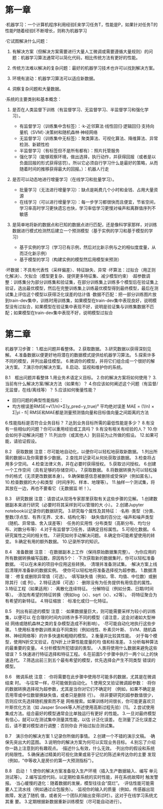 # 第一章

·机器学习：一个计算机程序利用经验E来学习任务T，性能是P，如果针对任务T的性能P随着经验E不断增长，则称为机器学习

·它试图解决什么问题：

1. 有解决方案（但解决方案需要进行大量人工微调或需要遵循大量规则）的问题：机器学习算法通常可以简化代码，相比传统方法有更好的性能。

2. 传统方法难以解决的复杂问题：最好的机器学习技术也许可以找到解决方案。
3. 环境有波动：机器学习算法可以适应新数据。
4. 洞察复杂问题和大量数据。

·系统的主要类别和基本概念：

1. 是否在人类监督下训练（有监督学习、无监督学习、半监督学习和强化学习）。

   - 有监督学习（训练集中含标签）：·k-近邻算法·线性回归·逻辑回归·支持向量机（SVM）·决策树和随机森林·神经网络
   - 无监督学习（训练集中无标签）：聚类算法、可视化算法、降维算法、异常检测、新颖性检
   - 半监督学习（有标签但不是所有都有）：照片托管服务
   - 强化学习（能够观察环境，做出选择，执行动作，并获得回报（或者是以负面回报的形式获得惩罚）。所以它必须自行学习什么是最好的策略，从而随着时间的推移获得最大的回报。）：机器人行走

2. 是否可以动态地进行增量学习（在线学习和批量学习）。

   - 批量学习（无法进行增量学习）：缺点是耗费几个小时和金钱、占用大量资源
   - 在线学习（可以进行增量学习）：每一步学习都很快而且便宜，节省空间，学习率高时学习更快遗忘也快，学习率低学习更慢对噪声和离群值序列不敏感

3. 是简单地将新的数据点和已知的数据点进行匹配，还是像科学家那样，对训练数据进行模式检测然后建立一个预测模型（基于实例的学习和基于模型的学习）

   - 基于实例的学习（学习已有示例，然后对比新示例与之的相似度度量，从而泛化新示例）
   - 基于模型的学习（构建实例的模型然后用模型来预测）

   

·坏数据：不具有代表性（采样偏差）、特征缺失、异常
·坏算法：过拟合（用正则化解决）、欠拟合（模型更复杂、提供更多特征集、减少模型约束）
·超参数调整：训练集分为部分训练集和验证集，在部分训练集上训练多个模型后在验证集上验证，选出最优模型，然后在完整训练集上训练最优模型得到最终模型，最后在测试集上评估这个模型以获得泛化误差的估计值
·数据不匹配：把一部分训练图片放到train-dev集中，训练时用训练集，如果模型在train-dev集中表现良好，说明模型没有过拟合，如果模型在验证集中表现不好，说明是验证集与训练集数据不匹配；如果模型在train-dev集中表现不好，说明模型过拟合

# 第二章

机器学习步骤：
1.框出问题并看整体。
2.获取数据。
3.研究数据以获得深刻见解。
4.准备数据以便更好地将潜在的数据模式提供给机器学习算法。
5.探索许多不同的模型，并列出最佳模型。
6.微调你的模型，并将它们组合成一个很好的解决方案。
7.演示你的解决方案。
8.启动、监视和维护你的系统。

B.1　框出问题并看整体
1.用业务术语定义目标。
2.你的解决方案将如何使用？
3.当前有什么解决方案/解决方法（如果有）？
4.你应该如何阐述这个问题（有监督/无监督，在线/离线等）？
5.应该如何衡量性能？

- 回归问题的典型性能指标：
- 均方根误差RMSE=√(1/n)×Σ(y_pred−y_true)²
  平均绝对误差  MAE = (1/n) × Σ|yi - fi|
  RMSE和MAE都是测量预测值向量和目标值向量之间距离的方法

6.性能指标是否符合业务目标？
7.达到业务目标所需的最低性能是多少？
8.有没有一些相似的问题？你可以重用经验或工具吗？
9.有没有相关有经验的人？
10.你会如何手动解决问题？
11.列出你（或其他人）到目前为止所做的假设。
12.如果可能，请验证假设。

B.2　获取数据
注意：尽可能地自动化，以便你可以轻松地获取新数据。
1.列出所需的数据以及你需要多少数据。
2.查找并记录可从何处获取该数据。
3.检查将占用多少空间。
4.检查法律义务，并在必要时获得授权。
5.获取访问授权。
6.创建一个工作空间（具有足够的存储空间）。
7.获取数据。
8.将数据转换为可以轻松操作的格式（无须更改数据本身）。
9.确保敏感信息被删除或受保护（例如匿名）。
10.检查数据的大小和类型（时间序列、样本、地理等）。
11.抽样一个测试集，将其放在一边，再也不要看它（无数据监
听！）。

B.3　研究数据
注意：请尝试从现场专家那里获取有关这些步骤的见解。
1.创建数据副本来进行研究（必要时将其采样到可以管理的大
小）。
2.创建Jupyter notebook以记录你的数据研究。
3.研究每个属性及其特征：
·名称
·类型（分类、整数/浮点型、有界/无界、文本、结构化等）
·缺失值的百分比
·噪声和噪声类型（随机、异常值、舍入误差等）
·任务的实用性
·分布类型（高斯分布、均匀分布、对数分布等）
4.对于有监督学习任务，请确定目标属性。
5.可视化数据。
6.研究属性之间的相关性。
7.研究如何手动解决问题。
8.确定你可能希望使用的转变。
9.确定有用的额外数据。
10.记录所学的知识。

B.4　准备数据
注意：
·在数据副本上工作（保持原始数据集完整）。
·为你应用的所有数据转换编写函数，原因有5个：
·下次获取新的数据集时，你可以轻松准备数据。
·可以在未来的项目中应用这些转换。
·清理并准备测试集。
·解决方案上线后清理并准备新的数据实例。
·使你可以轻松地将准备选择视为超参数。
1.数据清理：
·修复或删除异常值（可选）。
·填写缺失值（例如，零、均值、中位数）或删除其行（或
列）。
2.特征选择（可选）：
·删除没有为任务提供有用信息的属性。
3.特征工程（如果适用）：
·离散化连续特征。
·分解特征（例如分类、日期/时间等）。
·添加有希望的特征转换（例如log（x）、sqrt（x）、x2等）。
·将特征聚合为有希望的新特征。
4.特征缩放：
·标准化或归一化特征。

B.5　列出有前途的模型
注意：
·如果数据量巨大，则可能需要采样为较小的训练集，以便可以
在合理的时间内训练许多不同的模型（请注意，这会对诸如大型神经
网络或随机森林之类的复杂模型造成不利影响）。
·尽可能自动化地执行这些步骤。
1.使用标准参数训练来自不同类别（例如线性、朴素贝叶斯、
SVM、随机森林、神经网络等）的许多快速和粗糙的模型。
2.衡量并比较其性能。
·对于每个模型，使用N折交叉验证，在N折上计算性能度量的均
值和标准差。
3.分析每种算法的最重要的变量。
4.分析模型所犯错误的类型。
·人类将使用什么数据来避免这些错误？
5.快速进行特征选择和特征工程。
6.在前面5个步骤中执行一两个以上的快速迭代。
7.筛选出前三到五个最有希望的模型，优先选择会产生不同类型
错误的模型。

B.6　微调系统
注意：
·你将需要在此步骤中使用尽可能多的数据，尤其是在微调结束
时。
·与往常一样，尽可能做到自动化。
1.使用交叉验证微调超参数：
·将你的数据转换选择视为超参数，尤其是当你对它们不确定时
（例如，如果不确定是否用零或中位数替换缺失值，或者只是删除
行）。
·除非要研究的超参数值很少，否则应优先选择随机搜索而不是
网格搜索。如果训练时间很长，你可能更喜欢贝叶斯优化方法（如
Jasper Snoek等人所述使用高斯过程先验）[1]。
2.尝试使用集成方法。组合最好的模型通常会比单独运行有更好
的性能。
3.一旦对最终模型有信心，就可以在测试集中测量其性能，以估
计泛化误差。
在测量了泛化误差之后，请不要对模型进行调整：否则你会
开始过拟合测试集。

B.7　演示你的解决方案
1.记录你所做的事情。
2.创建一个不错的演示文稿。
·确保先突出大的蓝图。
3.说明你的解决方案为何可以实现业务目标。
4.别忘了介绍你一路上注意到的有趣观点。
·描述什么有效，什么无效。
·列出你的假设和系统的局限性。
5.确保通过精美的可视化效果或易于记忆的陈述来传达你的主要
发现（例如，“中等收入是房价的第一大预测指标”）。

B.8　启动！
1.使你的解决方案准备投入生产环境（插入生产数据输入、编写
单元测试等）。
2.编写监控代码，以定期检查系统的实时性能，并在系统故障时
触发警报。
·当心缓慢的退化：随着数据的发展，模型往往会“腐烂”。
·评估性能可能需要人工流水线（例如通过众包服务）。
·监视你的输入的质量（例如，传感器出现故障，发送了随机
值，或者另一个团队的输出变得过时）。这对于在线学习系统尤其重
要。
3.定期根据新数据重新训练模型（尽可能自动进行）。